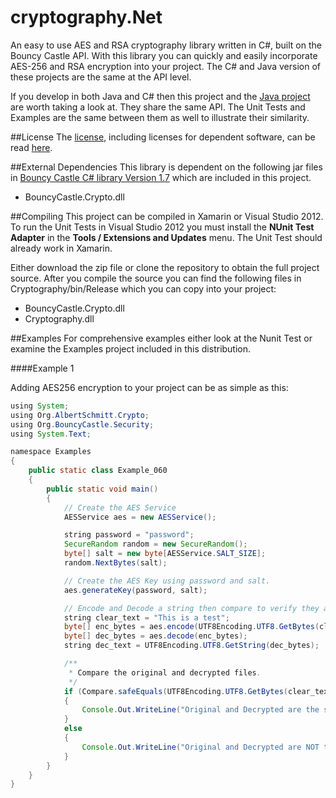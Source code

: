 # cryptography.Net
An easy to use AES and RSA cryptography library written in C#, built on the Bouncy Castle API. With this library you can quickly and easily incorporate AES-256 and RSA encryption into your project. The C# and Java version of these projects are the same at the API level.

If you develop in both Java and C# then this project and the <a href="https://github.com/acschmit/cryptography" target="_blank">Java project</a> are worth taking a look at.  They share the same API.  The Unit Tests and Examples are the same between them as well to illustrate their similarity.

##License
The [license](LICENSE.txt), including licenses for dependent software, can be read [here](LICENSE.txt).

##External Dependencies
This library is dependent on the following jar files in <a href="http://www.bouncycastle.org" target="_blank">Bouncy Castle C# library Version 1.7</a> which are included in this project.

* BouncyCastle.Crypto.dll

##Compiling
This project can be compiled in Xamarin or Visual Studio 2012.  To run the Unit Tests in Visual Studio 2012 you must install the **NUnit Test Adapter** in the **Tools / Extensions and Updates** menu.  The Unit Test should already work in Xamarin.

Either download the zip file or clone the repository to obtain the full project source.  After you compile the source you can find the following files in Cryptography/bin/Release which you can copy into your project:

* BouncyCastle.Crypto.dll
* Cryptography.dll

##Examples
For comprehensive examples either look at the Nunit Test or examine the Examples project included in this distribution.

####Example 1

Adding AES256 encryption to your project can be as simple as this:
```java
using System;
using Org.AlbertSchmitt.Crypto;
using Org.BouncyCastle.Security;
using System.Text;

namespace Examples
{
	public static class Example_060
	{
		public static void main()
		{
			// Create the AES Service
			AESService aes = new AESService();

			string password = "password";
			SecureRandom random = new SecureRandom();
			byte[] salt = new byte[AESService.SALT_SIZE];
			random.NextBytes(salt);

			// Create the AES Key using password and salt.
			aes.generateKey(password, salt);

			// Encode and Decode a string then compare to verify they are the same.
			string clear_text = "This is a test";
			byte[] enc_bytes = aes.encode(UTF8Encoding.UTF8.GetBytes(clear_text));
			byte[] dec_bytes = aes.decode(enc_bytes);
			string dec_text = UTF8Encoding.UTF8.GetString(dec_bytes);

			/**
			 * Compare the original and decrypted files.
			 */
			if (Compare.safeEquals(UTF8Encoding.UTF8.GetBytes(clear_text), UTF8Encoding.UTF8.GetBytes(dec_text)))
			{
				Console.Out.WriteLine("Original and Decrypted are the same!");
			}
			else
			{
				Console.Out.WriteLine("Original and Decrypted are NOT the same!");
			}
		}
	}
}
```
